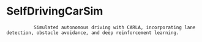 # SelfDrivingCarSim
              Simulated autonomous driving with CARLA, incorporating lane detection, obstacle avoidance, and deep reinforcement learning.
